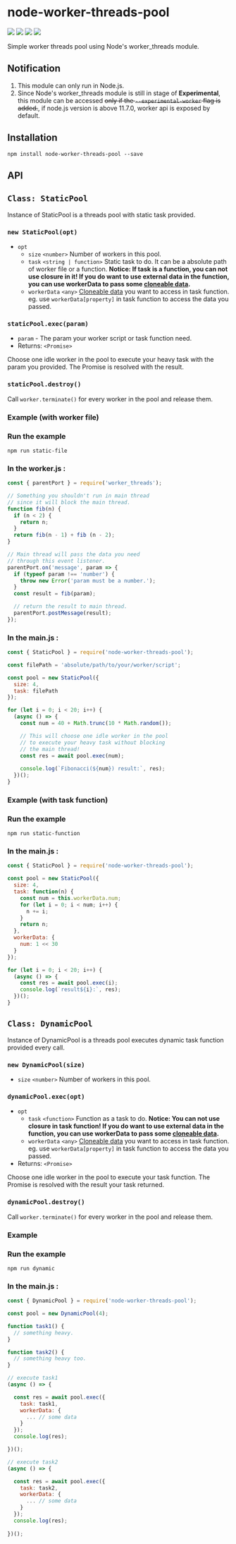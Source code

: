# node-worker-threads-pool

[![](https://img.shields.io/npm/v/node-worker-threads-pool.svg)](https://www.npmjs.com/package/node-worker-threads-pool)
![](https://img.shields.io/badge/dependencies-none-brightgreen.svg)
![](https://img.shields.io/npm/dt/node-worker-threads-pool.svg)
![](https://img.shields.io/npm/l/node-worker-threads-pool.svg)


Simple worker threads pool using Node's worker_threads module.

## Notification
1. This module can only run in Node.js.
2. Since Node's worker_threads module is still in stage of **Experimental**, this module can be accessed ~~only if the `--experimental-worker` flag is added.~~, if node.js version is above 11.7.0, worker api is exposed by default.

## Installation

```
npm install node-worker-threads-pool --save
```

## API

## `Class: StaticPool`
Instance of StaticPool is a threads pool with static task provided.

### `new StaticPool(opt)`

- `opt`
  - `size` `<number>` Number of workers in this pool.
  - `task` `<string | function>` Static task to do. It can be a absolute path of worker file or a function. **Notice: If task is a function, you can not use closure in it! If you do want to use external data in the function, you can use workerData to pass some [cloneable data](https://developer.mozilla.org/en-US/docs/Web/API/Web_Workers_API/Structured_clone_algorithm).**
  - `workerData` `<any>` [Cloneable data](https://developer.mozilla.org/en-US/docs/Web/API/Web_Workers_API/Structured_clone_algorithm) you want to access in task function. eg. use `workerData[property]` in task function to access the data you passed.

### `staticPool.exec(param)`

- `param` - The param your worker script  or task function need.
- Returns: `<Promise>`

Choose one idle worker in the pool to execute your heavy task with the param you provided. The Promise is resolved with the result.

### `staticPool.destroy()`

Call `worker.terminate()` for every worker in the pool and release them.

### Example (with worker file)

### Run the example
```
npm run static-file
```

### In the worker.js :
```js
const { parentPort } = require('worker_threads');

// Something you shouldn't run in main thread
// since it will block the main thread.
function fib(n) {
  if (n < 2) {
    return n;
  }
  return fib(n - 1) + fib (n - 2);
}

// Main thread will pass the data you need
// through this event listener.
parentPort.on('message', param => {
  if (typeof param !== 'number') {
    throw new Error('param must be a number.');
  }
  const result = fib(param);

  // return the result to main thread.
  parentPort.postMessage(result);
});
```

### In the main.js :
```js
const { StaticPool } = require('node-worker-threads-pool');

const filePath = 'absolute/path/to/your/worker/script';

const pool = new StaticPool({
  size: 4,
  task: filePath
});

for (let i = 0; i < 20; i++) {
  (async () => {
    const num = 40 + Math.trunc(10 * Math.random());

    // This will choose one idle worker in the pool
    // to execute your heavy task without blocking
    // the main thread!
    const res = await pool.exec(num);
    
    console.log(`Fibonacci(${num}) result:`, res);
  })();
}
```

### Example (with task function)

### Run the example
```
npm run static-function
```

### In the main.js :
```js
const { StaticPool } = require('node-worker-threads-pool');

const pool = new StaticPool({
  size: 4,
  task: function(n) {
    const num = this.workerData.num;
    for (let i = 0; i < num; i++) {
      n += i;
    }
    return n;
  },
  workerData: {
    num: 1 << 30
  }
});

for (let i = 0; i < 20; i++) {
  (async () => {
    const res = await pool.exec(i);
    console.log(`result${i}:`, res);
  })();
}
```

## `Class: DynamicPool`
Instance of DynamicPool is a threads pool executes dynamic task function provided every call.

### `new DynamicPool(size)`

- `size` `<number>` Number of workers in this pool.

### `dynamicPool.exec(opt)`

- `opt`
  - `task` `<function>` Function as a task to do. **Notice: You can not use closure in task function! If you do want to use external data in the function, you can use workerData to pass some [cloneable data](https://developer.mozilla.org/en-US/docs/Web/API/Web_Workers_API/Structured_clone_algorithm).**
  - `workerData` `<any>` [Cloneable data](https://developer.mozilla.org/en-US/docs/Web/API/Web_Workers_API/Structured_clone_algorithm) you want to access in task function. eg. use `workerData[property]` in task function to access the data you passed.
- Returns: `<Promise>`

Choose one idle worker in the pool to execute your task function. The Promise is resolved with the result your task returned.

### `dynamicPool.destroy()`

Call `worker.terminate()` for every worker in the pool and release them.

### Example

### Run the example
```
npm run dynamic
```

### In the main.js :
```js
const { DynamicPool } = require('node-worker-threads-pool');

const pool = new DynamicPool(4);

function task1() {
  // something heavy.
}

function task2() {
  // something heavy too.
}

// execute task1
(async () => {

  const res = await pool.exec({
    task: task1,
    workerData: {
      ... // some data
    }
  });
  console.log(res);

})();

// execute task2
(async () => {

  const res = await pool.exec({
    task: task2,
    workerData: {
      ... // some data
    }
  });
  console.log(res);
  
})();
```